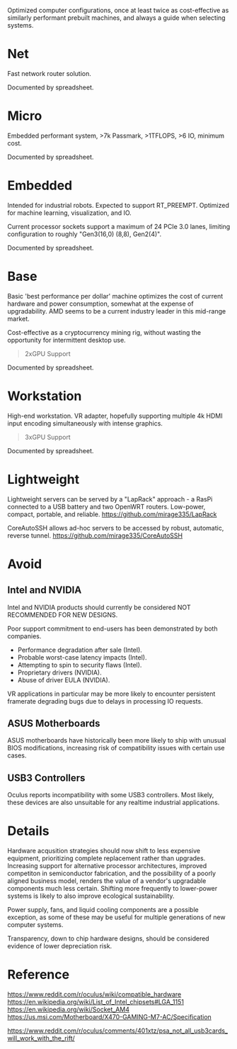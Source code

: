 Optimized computer configurations, once at least twice as cost-effective as similarly performant prebuilt machines, and always a guide when selecting systems.

# Net
Fast network router solution.

Documented by spreadsheet.

# Micro
Embedded performant system, >7k Passmark, >1TFLOPS, >6 IO, minimum cost.

Documented by spreadsheet.

# Embedded
Intended for industrial robots. Expected to support RT_PREEMPT. Optimized for machine learning, visualization, and IO.

Current processor sockets support a maximum of 24 PCIe 3.0 lanes, limiting configuration to roughly "Gen3(16,0) (8,8), Gen2(4)".

Documented by spreadsheet.

# Base
Basic 'best performance per dollar' machine optimizes the cost of current hardware and power consumption, somewhat at the expense of upgradability. AMD seems to be a current industry leader in this mid-range market.

Cost-effective as a cryptocurrency mining rig, without wasting the opportunity for intermittent desktop use.

 >2xGPU Support

Documented by spreadsheet.

# Workstation
High-end workstation. VR adapter, hopefully supporting multiple 4k HDMI input encoding simultaneously with intense graphics.

 >3xGPU Support

Documented by spreadsheet.

# Lightweight
Lightweight servers can be served by a "LapRack" approach - a RasPi connected to a USB battery and two OpenWRT routers. Low-power, compact, portable, and reliable.
https://github.com/mirage335/LapRack

CoreAutoSSH allows ad-hoc servers to be accessed by robust, automatic, reverse tunnel.
https://github.com/mirage335/CoreAutoSSH

# Avoid

## Intel and NVIDIA
Intel and NVIDIA products should currently be considered NOT RECOMMENDED FOR NEW DESIGNS.

Poor support commitment to end-users has been demonstrated by both companies. 
* Performance degradation after sale (Intel).
* Probable worst-case latency impacts (Intel).
* Attempting to spin to security flaws (Intel).
* Proprietary drivers (NVIDIA).
* Abuse of driver EULA (NVIDIA).

VR applications in particular may be more likely to encounter persistent framerate degrading bugs due to delays in processing IO requests.

## ASUS Motherboards
ASUS motherboards have historically been more likely to ship with unusual BIOS modifications, increasing risk of compatibility issues with certain use cases.

## USB3 Controllers
Oculus reports incompatibility with some USB3 controllers. Most likely, these devices are also unsuitable for any realtime industrial applications.

# Details

Hardware acqusition strategies should now shift to less expensive equipment, prioritizing complete replacement rather than upgrades. Increasing support for alternative processor architectures, improved competiton in semiconductor fabrication, and the possibility of a poorly aligned business model, renders the value of a vendor's upgradable components much less certain. Shifting more frequently to lower-power systems is likely to also improve ecological sustainability.

Power supply, fans, and liquid cooling components are a possible exception, as some of these may be useful for multiple generations of new computer systems.

Transparency, down to chip hardware designs, should be considered evidence of lower depreciation risk.

# Reference
https://www.reddit.com/r/oculus/wiki/compatible_hardware
https://en.wikipedia.org/wiki/List_of_Intel_chipsets#LGA_1151
https://en.wikipedia.org/wiki/Socket_AM4
https://us.msi.com/Motherboard/X470-GAMING-M7-AC/Specification

https://www.reddit.com/r/oculus/comments/401xtz/psa_not_all_usb3cards_will_work_with_the_rift/

